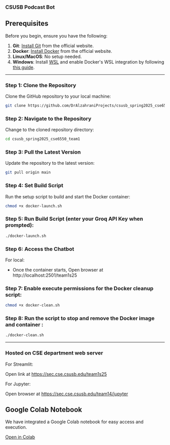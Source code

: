 ### CSUSB Podcast Bot

## Prerequisites

Before you begin, ensure you have the following:

1. **Git**: [Install Git](https://git-scm.com/) from the official website.
2. **Docker**: [Install Docker](https://www.docker.com) from the official website.
3. **Linux/MacOS**: No setup needed.
4. **Windows**: Install [WSL](https://learn.microsoft.com/en-us/windows/wsl/install) and enable Docker's WSL integration by following [this guide](https://docs.docker.com/desktop/windows/wsl/).

---

### Step 1: Clone the Repository

Clone the GitHub repository to your local machine:

```bash
git clone https://github.com/DrAlzahraniProjects/csusb_spring2025_cse6550_team1
```

### Step 2: Navigate to the Repository

Change to the cloned repository directory:

```bash
cd csusb_spring2025_cse6550_team1
```

### Step 3: Pull the Latest Version

Update the repository to the latest version:

```bash
git pull origin main
```

### Step 4: Set Build Script

Run the setup script to build and start the Docker container:

```bash
chmod +x docker-launch.sh
```

### Step 5: Run Build Script (enter your Groq API Key when prompted):

```bash
./docker-launch.sh
```

### Step 6: Access the Chatbot

For local:

- Once the container starts, Open browser at http://localhost:2501/team1s25


### Step 7: Enable execute permissions for the Docker cleanup script:

```bash
chmod +x docker-clean.sh
```

### Step 8: Run the script to stop and remove the Docker image and container :

```bash
./docker-clean.sh
```

---

### Hosted on CSE department web server

For Streamlit:

Open link at https://sec.cse.csusb.edu/team1s25

For Jupyter:

Open browser at https://sec.cse.csusb.edu/team14/jupyter


## Google Colab Notebook  

We have integrated a Google Colab notebook for easy access and execution.

[Open in Colab]([https://colab.research.google.com/drive/1AcIKcovL3VLEsC65BsshNjKJR_WPraxI?usp=sharing)
